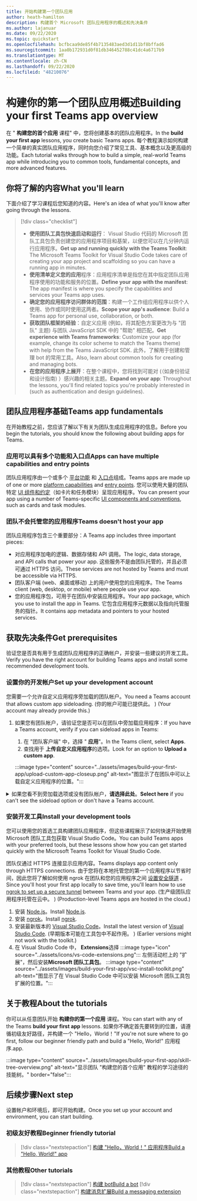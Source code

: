 ```yaml
---
title: 开始构建第一个团队应用
author: heath-hamilton
description: 构建首个 Microsoft 团队应用程序的概述和先决条件
ms.author: lajanuar
ms.date: 09/22/2020
ms.topic: quickstart
ms.openlocfilehash: bcfbcaa9de85f4b7135483aed3d1d11bf8bffad6
ms.sourcegitcommit: 1aa0b172931d0f81db346452788c41dc4a6717b9
ms.translationtype: MT
ms.contentlocale: zh-CN
ms.lasthandoff: 09/22/2020
ms.locfileid: "48210076"
---
```

# <a name="building-your-first-teams-app-overview"></a><span data-ttu-id="52cb9-103">构建你的第一个团队应用概述</span><span class="sxs-lookup"><span data-stu-id="52cb9-103">Building your first Teams app overview</span></span>

<span data-ttu-id="52cb9-104">在 " **构建您的首个应用** 课程" 中，您将创建基本的团队应用程序。</span><span class="sxs-lookup"><span data-stu-id="52cb9-104">In the **build your first app** lessons, you create basic Teams apps.</span></span> <span data-ttu-id="52cb9-105">每个教程演示如何构建一个简单的真实团队应用程序，同时向您介绍了常见工具、基本概念以及更高级的功能。</span><span class="sxs-lookup"><span data-stu-id="52cb9-105">Each tutorial walks through how to build a simple, real-world Teams app while introducing you to common tools, fundamental concepts, and more advanced features.</span></span>

## <a name="what-youll-learn"></a><span data-ttu-id="52cb9-106">你将了解的内容</span><span class="sxs-lookup"><span data-stu-id="52cb9-106">What you'll learn</span></span>

<span data-ttu-id="52cb9-107">下面介绍了学习课程后您知道的内容。</span><span class="sxs-lookup"><span data-stu-id="52cb9-107">Here's an idea of what you'll know after going through the lessons.</span></span>

> [!div class="checklist"]
  >
  > * <span data-ttu-id="52cb9-108">**使用团队工具包快速启动和运行**： Visual Studio 代码的 Microsoft 团队工具包负责创建您的应用程序项目和基架，以便您可以在几分钟内运行应用程序。</span><span class="sxs-lookup"><span data-stu-id="52cb9-108">**Get up and running quickly with the Teams Toolkit**: The Microsoft Teams Toolkit for Visual Studio Code takes care of creating your app project and scaffolding so you can have a running app in minutes.</span></span>
  > * <span data-ttu-id="52cb9-109">**使用清单定义您的应用**程序：应用程序清单是指您在其中指定团队应用程序使用的功能和服务的位置。</span><span class="sxs-lookup"><span data-stu-id="52cb9-109">**Define your app with the manifest**: The app manifest is where you specify the capabilities and services your Teams app uses.</span></span>
  > * <span data-ttu-id="52cb9-110">**确定您的应用程序访问群体的范围**：构建一个工作组应用程序以供个人使用、协作或同时使用这两者。</span><span class="sxs-lookup"><span data-stu-id="52cb9-110">**Scope your app's audience**: Build a Teams app for personal use, collaboration, or both.</span></span>
  > * <span data-ttu-id="52cb9-111">**获取团队框架的经验**：自定义应用 (例如，将其配色方案更改为与 "团队" 主题) 与团队 JavaScript SDK 中的 "帮助" 相匹配。</span><span class="sxs-lookup"><span data-stu-id="52cb9-111">**Get experience with Teams frameworks**: Customize your app (for example, change its color scheme to match the Teams theme) with help from the Teams JavaScript SDK.</span></span> <span data-ttu-id="52cb9-112">此外，了解用于创建和管理 bot 的常用工具。</span><span class="sxs-lookup"><span data-stu-id="52cb9-112">Also, learn about common tools for creating and managing bots.</span></span>
  > * <span data-ttu-id="52cb9-113">**在您的应用程序上展开**：在整个课程中，您将找到可能对 (（如身份验证和设计指南) ）感兴趣的相关主题。</span><span class="sxs-lookup"><span data-stu-id="52cb9-113">**Expand on your app**: Throughout the lessons, you'll find related topics you're probably interested in (such as authentication and design guidelines).</span></span>

## <a name="teams-app-fundamentals"></a><span data-ttu-id="52cb9-114">团队应用程序基础</span><span class="sxs-lookup"><span data-stu-id="52cb9-114">Teams app fundamentals</span></span>

<span data-ttu-id="52cb9-115">在开始教程之前，您应该了解以下有关为团队生成应用程序的信息。</span><span class="sxs-lookup"><span data-stu-id="52cb9-115">Before you begin the tutorials, you should know the following about building apps for Teams.</span></span>

### <a name="apps-can-have-multiple-capabilities-and-entry-points"></a><span data-ttu-id="52cb9-116">应用可以具有多个功能和入口点</span><span class="sxs-lookup"><span data-stu-id="52cb9-116">Apps can have multiple capabilities and entry points</span></span>

<span data-ttu-id="52cb9-117">团队应用程序由一个或多个 [平台功能](../concepts/capabilities-overview.md) 和 [入口点](../concepts/extensibility-points.md)组成。</span><span class="sxs-lookup"><span data-stu-id="52cb9-117">Teams apps are made up of one or more [platform capabilities](../concepts/capabilities-overview.md) and [entry points](../concepts/extensibility-points.md).</span></span> <span data-ttu-id="52cb9-118">您可以使用大量的团队特定 [UI 组件和约定](../concepts/extensibility-points.md#ui-components)（如卡片和任务模块）呈现应用程序。</span><span class="sxs-lookup"><span data-stu-id="52cb9-118">You can present your app using a number of Teams-specific [UI components and conventions](../concepts/extensibility-points.md#ui-components), such as cards and task modules.</span></span>

### <a name="teams-doesnt-host-your-app"></a><span data-ttu-id="52cb9-119">团队不会托管您的应用程序</span><span class="sxs-lookup"><span data-stu-id="52cb9-119">Teams doesn't host your app</span></span>

<span data-ttu-id="52cb9-120">团队应用程序包含三个重要部分：</span><span class="sxs-lookup"><span data-stu-id="52cb9-120">A Teams app includes three important pieces:</span></span>

* <span data-ttu-id="52cb9-121">对应用程序加电的逻辑、数据存储和 API 调用。</span><span class="sxs-lookup"><span data-stu-id="52cb9-121">The logic, data storage, and API calls that power your app.</span></span> <span data-ttu-id="52cb9-122">这些服务不是由团队托管的，并且必须可通过 HTTPS 访问。</span><span class="sxs-lookup"><span data-stu-id="52cb9-122">These services are not hosted by Teams and must be accessible via HTTPS.</span></span>
* <span data-ttu-id="52cb9-123">团队客户端 (web、桌面或移动) 上的用户使用您的应用程序。</span><span class="sxs-lookup"><span data-stu-id="52cb9-123">The Teams client (web, desktop, or mobile) where people use your app.</span></span>
* <span data-ttu-id="52cb9-124">您的应用程序包，可用于在团队中安装应用程序。</span><span class="sxs-lookup"><span data-stu-id="52cb9-124">Your app package, which you use to install the app in Teams.</span></span> <span data-ttu-id="52cb9-125">它包含应用程序元数据以及指向托管服务的指针。</span><span class="sxs-lookup"><span data-stu-id="52cb9-125">It contains app metadata and pointers to your hosted services.</span></span>

## <a name="get-prerequisites"></a><span data-ttu-id="52cb9-126">获取先决条件</span><span class="sxs-lookup"><span data-stu-id="52cb9-126">Get prerequisites</span></span>

<span data-ttu-id="52cb9-127">验证您是否具有用于生成团队应用程序的正确帐户，并安装一些建议的开发工具。</span><span class="sxs-lookup"><span data-stu-id="52cb9-127">Verify you have the right account for building Teams apps and install some recommended development tools.</span></span>

### <a name="set-up-your-development-account"></a><span data-ttu-id="52cb9-128">设置你的开发帐户</span><span class="sxs-lookup"><span data-stu-id="52cb9-128">Set up your development account</span></span>

<span data-ttu-id="52cb9-129">您需要一个允许自定义应用程序旁加载的团队帐户。</span><span class="sxs-lookup"><span data-stu-id="52cb9-129">You need a Teams account that allows custom app sideloading.</span></span> <span data-ttu-id="52cb9-130"> (你的帐户可能已提供此。 ) </span><span class="sxs-lookup"><span data-stu-id="52cb9-130">(Your account may already provide this.)</span></span>

1. <span data-ttu-id="52cb9-131">如果您有团队帐户，请验证您是否可以在团队中旁加载应用程序：</span><span class="sxs-lookup"><span data-stu-id="52cb9-131">If you have a Teams account, verify if you can sideload apps in Teams:</span></span>
    1. <span data-ttu-id="52cb9-132">在 "团队客户端" 中，选择 " **应用**"。</span><span class="sxs-lookup"><span data-stu-id="52cb9-132">In the Teams client, select **Apps**.</span></span>
    1. <span data-ttu-id="52cb9-133">查找用于 **上传自定义应用程序**的选项。</span><span class="sxs-lookup"><span data-stu-id="52cb9-133">Look for an option to **Upload a custom app**.</span></span>

    :::image type="content" source="../assets/images/build-your-first-app/upload-custom-app-closeup.png" alt-text="图显示了在团队中可以上载自定义应用程序的位置。":::

<!-- markdownlint-disable MD033 -->
<details>

<summary><span data-ttu-id="52cb9-135">如果您看不到旁加载选项或没有团队帐户，<b>请选择此处</b>。</span><span class="sxs-lookup"><span data-stu-id="52cb9-135"><b>Select here</b> if you can't see the sideload option or don't have a Teams account.</span></span></summary>

<span data-ttu-id="52cb9-136">你可以通过加入 Microsoft 365 开发人员计划获取免费的团队测试帐户，以允许应用旁加载。</span><span class="sxs-lookup"><span data-stu-id="52cb9-136">You can get a free Teams test account that allows app sideloading by joining the Microsoft 365 developer program.</span></span> <span data-ttu-id="52cb9-137"> (注册过程大约需要两分钟时间。 ) </span><span class="sxs-lookup"><span data-stu-id="52cb9-137">(The registration process takes approximately two minutes.)</span></span>

1. <span data-ttu-id="52cb9-138">转到 [Microsoft 365 开发人员计划](https://developer.microsoft.com/microsoft-365/dev-program)。</span><span class="sxs-lookup"><span data-stu-id="52cb9-138">Go to the [Microsoft 365 developer program](https://developer.microsoft.com/microsoft-365/dev-program).</span></span>
1. <span data-ttu-id="52cb9-139">选择 " **立即加入** "，然后按照屏幕上的说明操作。</span><span class="sxs-lookup"><span data-stu-id="52cb9-139">Select **Join Now** and follow the onscreen instructions.</span></span>
1. <span data-ttu-id="52cb9-140">进入 "欢迎" 屏幕时，选择 " **设置 E5 订阅**"。</span><span class="sxs-lookup"><span data-stu-id="52cb9-140">When you get to the welcome screen, select **Set up E5 subscription**.</span></span>
1. <span data-ttu-id="52cb9-141">设置管理员帐户。</span><span class="sxs-lookup"><span data-stu-id="52cb9-141">Set up your administrator account.</span></span> <span data-ttu-id="52cb9-142">完成后，您应该会看到类似这样的屏幕。</span><span class="sxs-lookup"><span data-stu-id="52cb9-142">Once you finish, you should see a screen like this.</span></span>
:::image type="content" source="../assets/images/build-your-first-app/dev-program-subscription.png" alt-text="注册 Microsoft 365 开发人员计划后，您会看到的示例。":::
1. <span data-ttu-id="52cb9-144">使用刚刚设置的管理员帐户登录到团队。</span><span class="sxs-lookup"><span data-stu-id="52cb9-144">Log in to Teams using the administrator account you just set up.</span></span>
1. <span data-ttu-id="52cb9-145">验证您是否现在已 **上载自定义应用程序** 选项。</span><span class="sxs-lookup"><span data-stu-id="52cb9-145">Verify if you now have the **Upload a custom app** option.</span></span>

</details>

### <a name="install-your-development-tools"></a><span data-ttu-id="52cb9-146">安装开发工具</span><span class="sxs-lookup"><span data-stu-id="52cb9-146">Install your development tools</span></span>

<span data-ttu-id="52cb9-147">您可以使用您的首选工具构建团队应用程序，但这些课程展示了如何快速开始使用 Microsoft 团队工具包获取 Visual Studio Code。</span><span class="sxs-lookup"><span data-stu-id="52cb9-147">You can build Teams apps with your preferred tools, but these lessons show how you can get started quickly with the Microsoft Teams Toolkit for Visual Studio Code.</span></span>

<span data-ttu-id="52cb9-148">团队仅通过 HTTPS 连接显示应用内容。</span><span class="sxs-lookup"><span data-stu-id="52cb9-148">Teams displays app content only through HTTPS connections.</span></span> <span data-ttu-id="52cb9-149">由于您将在本地托管您的第一个应用程序以节省时间，因此您将了解如何使用 ngrok 在团队和您的应用程序之间 [设置安全隧道](../concepts/build-and-test/debug.md#locally-hosted) 。</span><span class="sxs-lookup"><span data-stu-id="52cb9-149">Since you'll host your first app locally to save time, you'll learn how to use [ngrok to set up a secure tunnel](../concepts/build-and-test/debug.md#locally-hosted) between Teams and your app.</span></span> <span data-ttu-id="52cb9-150"> (生产级团队应用程序托管在云中。 ) </span><span class="sxs-lookup"><span data-stu-id="52cb9-150">(Production-level Teams apps are hosted in the cloud.)</span></span>

1. <span data-ttu-id="52cb9-151">安装 [Node.js](https://nodejs.org/en/)。</span><span class="sxs-lookup"><span data-stu-id="52cb9-151">Install [Node.js](https://nodejs.org/en/).</span></span>
1. <span data-ttu-id="52cb9-152">安装 [ngrok](https://ngrok.com/download)。</span><span class="sxs-lookup"><span data-stu-id="52cb9-152">Install [ngrok](https://ngrok.com/download).</span></span>
1. <span data-ttu-id="52cb9-153">安装最新版本的 [Visual Studio Code](https://code.visualstudio.com/download)。</span><span class="sxs-lookup"><span data-stu-id="52cb9-153">Install the latest version of [Visual Studio Code](https://code.visualstudio.com/download).</span></span> <span data-ttu-id="52cb9-154"> (早期版本可能在工具包中不起作用。 ) </span><span class="sxs-lookup"><span data-stu-id="52cb9-154">(Earlier versions might not work with the toolkit.)</span></span>
1. 在 Visual Studio Code 中， **Extensions**选择 :::image type="icon" source="../assets/icons/vs-code-extensions.png"::: 左侧活动栏上的 "扩展"，然后安装**Microsoft 团队工具包**。
    :::image type="content" source="../assets/images/build-your-first-app/vsc-install-toolkit.png" alt-text="图显示了在 Visual Studio Code 中可以安装 Microsoft 团队工具包扩展的位置。":::

## <a name="about-the-tutorials"></a><span data-ttu-id="52cb9-157">关于教程</span><span class="sxs-lookup"><span data-stu-id="52cb9-157">About the tutorials</span></span>

<span data-ttu-id="52cb9-158">你可以从任意团队开始 **构建你的第一个应用** 课程。</span><span class="sxs-lookup"><span data-stu-id="52cb9-158">You can start with any of the Teams **build your first app** lessons.</span></span> <span data-ttu-id="52cb9-159">如果你不确定首先要转到的位置，请遵循初级友好路径，并构建一个 "Hello，World！"</span><span class="sxs-lookup"><span data-stu-id="52cb9-159">If you're not sure where to go first, follow our beginner friendly path and build a "Hello, World!"</span></span> <span data-ttu-id="52cb9-160">应用程序.</span><span class="sxs-lookup"><span data-stu-id="52cb9-160">app.</span></span>

:::image type="content" source="../assets/images/build-your-first-app/skill-tree-overview.png" alt-text="显示团队 "构建您的首个应用" 教程的学习途径的技能树。" border="false":::

## <a name="next-step"></a><span data-ttu-id="52cb9-162">后续步骤</span><span class="sxs-lookup"><span data-stu-id="52cb9-162">Next step</span></span>

<span data-ttu-id="52cb9-163">设置帐户和环境后，即可开始构建。</span><span class="sxs-lookup"><span data-stu-id="52cb9-163">Once you set up your account and environment, you can start building.</span></span>

### <a name="beginner-friendly-tutorial"></a><span data-ttu-id="52cb9-164">初级友好教程</span><span class="sxs-lookup"><span data-stu-id="52cb9-164">Beginner friendly tutorial</span></span>

> [!div class="nextstepaction"]
> [<span data-ttu-id="52cb9-165">构建 "Hello，World！" 应用程序</span><span class="sxs-lookup"><span data-stu-id="52cb9-165">Build a "Hello, World!" app</span></span>](../build-your-first-app/build-and-run.md)

### <a name="other-tutorials"></a><span data-ttu-id="52cb9-166">其他教程</span><span class="sxs-lookup"><span data-stu-id="52cb9-166">Other tutorials</span></span>

> [!div class="nextstepaction"]
> [<span data-ttu-id="52cb9-167">构建 bot</span><span class="sxs-lookup"><span data-stu-id="52cb9-167">Build a bot</span></span>](../build-your-first-app/build-bot.md)
> [!div class="nextstepaction"]
> [<span data-ttu-id="52cb9-168">构建消息扩展</span><span class="sxs-lookup"><span data-stu-id="52cb9-168">Build a messaging extension</span></span>](../build-your-first-app/build-messaging-extension.md)